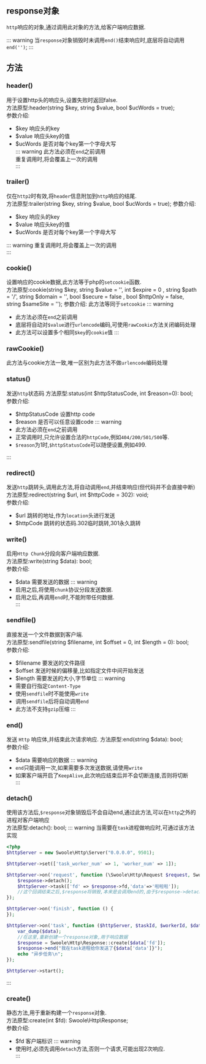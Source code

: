 ## response对象
`http`响应的对象,通过调用此对象的方法,给客户端响应数据.  

::: warning
当`response`对象销毁时未调用`end()`结束响应时,底层将自动调用`end('')`;
:::

## 方法

### header()
用于设置http头的响应头,设置失败时返回false.  
方法原型:header(string $key, string $value, bool $ucWords = true);  
参数介绍:  
- $key 响应头的key
- $value 响应头key的值
- $ucWords 是否对每个key第一个字母大写  
::: warning
此方法必须在`end`之前调用  
重复调用时,将会覆盖上一次的调用  
:::

### trailer()
仅在`http2`时有效,将`header`信息附加到`http`响应的结尾.  
方法原型:trailer(string $key, string $value, bool $ucWords = true);
参数介绍:  
- $key 响应头的key
- $value 响应头key的值
- $ucWords 是否对每个key第一个字母大写  

::: warning
重复调用时,将会覆盖上一次的调用  
:::

### cookie()
设置响应的cookie数据,此方法等于php的`setcookie`函数.    
方法原型:cookie(string $key, string $value = '', int $expire = 0 , string $path = '/', string $domain  = '', bool $secure = false , bool $httpOnly = false, string $sameSite = '');
参数介绍:
此方法等同于`setcookie`
::: warning
- 此方法必须在`end`之前调用  
- 底层将自动对`$value`进行`urlencode`编码,可使用`rawCookie`方法关闭编码处理
- 此方法可以设置多个相同`$key`的`cookie`值
:::

### rawCookie()
此方法与cookie方法一致,唯一区别为此方法不做`urlencode`编码处理

### status()
发送`http`状态码
方法原型:status(int $httpStatusCode, int $reason=0): bool;  
参数介绍:  
- $httpStatusCode  设置http code
- $reason  是否可以任意设置code
::: warning
- 此方法必须在`end`之前调用  
- 正常调用时,只允许设置合法的`httpCode`,例如`404/200/501/500`等.   
- `$reason`为1时,`$httpStatusCode`可以随便设置,例如499.  

:::

### redirect()
发送`http`跳转头,调用此方法,将自动调用`end`,并结束响应(但代码并不会直接中断)  
方法原型:redirect(string $url, int $httpCode = 302): void;  
参数介绍:  
- $url 跳转的地址,作为`location`头进行发送
- $httpCode 跳转的状态码.302临时跳转,301永久跳转  

### write()
启用`Http Chunk`分段向客户端响应数据.  
方法原型:write(string $data): bool;  
参数介绍:  
- $data  需要发送的数据
::: warning
- 启用之后,将使用`chunk`协议分段发送数据.
- 启用之后,再调用`end`时,不能附带任何数据.    
:::

### sendfile()  
直接发送一个文件数据到客户端.  
方法原型:sendfile(string $filename, int $offset = 0, int $length = 0): bool;  
参数介绍:  
- $filename 要发送的文件路径
- $offset 发送时候的偏移量,比如指定文件中间开始发送
- $length  需要发送的大小,字节单位
::: warning
- 需要自行指定`Content-Type`
- 使用`sendfile`时不能使用`write`  
- 调用`sendfile`后将自动调用`end`
- 此方法不支持`gzip`压缩
:::

### end()
发送 `Http` 响应体,并结束此次请求响应.
方法原型:end(string $data): bool;  
参数介绍:  
- $data 需要响应的数据
::: warning
- `end`只能调用一次,如果需要多次发送数据,请使用`write`
- 如果客户端开启了`KeepAlive`,此次响应结束后并不会切断连接,否则将切断  
:::

### detach()  
使用该方法后,`$response`对象销毁后不会自动end,通过此方法,可以在`http`之外的进程对客户端响应  
方法原型:detach(): bool;
::: warning
当需要在`task`进程做响应时,可通过该方法实现
```php
<?php
$httpServer = new Swoole\Http\Server("0.0.0.0", 9501);

$httpServer->set(['task_worker_num' => 1, 'worker_num' => 1]);

$httpServer->on('request', function (\Swoole\Http\Request $request, Swoole\Http\Response $response) use ($httpServer) {
    $response->detach();
    $httpServer->task(['fd' => $response->fd,'data'=>'啦啦啦']);
    //这个回调结束之后,$response将销毁,本来是会调用end的,由于$response->detach(),则不调用
});

$httpServer->on('finish', function () {
});

$httpServer->on('task', function ($httpServer, $taskId, $workerId, $data) {
    var_dump($data);
    //在这里,重新创建一个response对象,用于响应数据
    $response = Swoole\Http\Response::create($data['fd']);
    $response->end("我在task进程给你发送了{$data['data']}");
    echo "异步任务\n";
});

$httpServer->start();
```
:::

### create()
静态方法,用于重新构建一个`response`对象.  
方法原型:create(int $fd): Swoole\Http\Response;  
参数介绍:
- $fd 客户端标识
::: warning
- 使用时,必须先调用`detach`方法,否则一个请求,可能出现2次响应.  
:::
